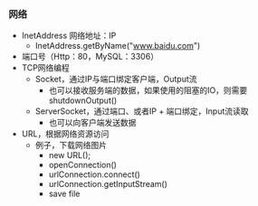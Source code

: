 ### 网络

 - InetAddress 网络地址：IP
   	- InetAddress.getByName("www.baidu.com")
 - 端口号（Http：80，MySQL：3306）
 - TCP网络编程
    - Socket，通过IP与端口绑定客户端，Output流
       - 也可以接收服务端的数据，如果使用的阻塞的IO，则需要shutdownOutput()
    - ServerSocket，通过端口、或者IP + 端口绑定，Input流读取
       - 也可以向客户端发送数据
 - URL，根据网络资源访问
    - 例子，下载网络图片
       - new URL();
       - openConnection()
       - urlConnection.connect()
       - urlConnection.getInputStream()
       - save file

